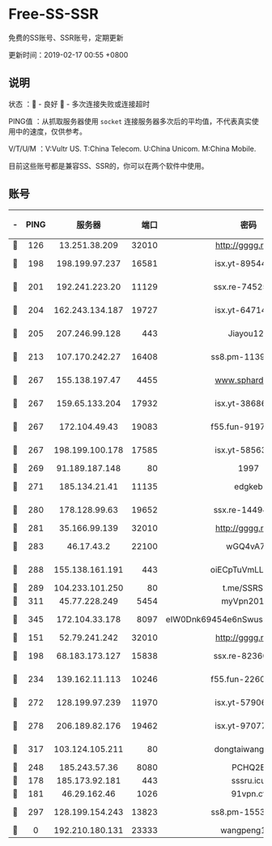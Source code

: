 # Free-SS-SSR

免费的SS账号、SSR账号，定期更新

更新时间：2019-02-17 00:55 +0800

## 说明

状态     ：🙂 - 良好 🙁 - 多次连接失败或连接超时

PING值   ：从抓取服务器使用 `socket` 连接服务器多次后的平均值，不代表真实使用中的速度，仅供参考。

V/T/U/M  ：V:Vultr US. T:China Telecom. U:China Unicom. M:China Mobile.

目前这些账号都是兼容SS、SSR的，你可以在两个软件中使用。

## 账号

|-|PING|服务器|端口|密码|加密方式|区域|V/T/U/M|
|:----:|:----:|:-----:|-----:|:----:|:----:|:----:|:----:|
|🙂|126|13.251.38.209|32010|http://gggg.rocks|chacha20|SG|8↑/9↑/7↑/8↑|
|🙂|198|198.199.97.237|16581|isx.yt-89544748|aes-256-cfb|US|9↑/9↑/9↑/9↑|
|🙂|201|192.241.223.20|11129|ssx.re-74525357|aes-256-cfb|US|3↑/3↑/2↑/3↑|
|🙂|204|162.243.134.187|19727|isx.yt-64714765|aes-256-cfb|US|9↑/9↑/9↑/9↑|
|🙂|205|207.246.99.128|443|Jiayou123|aes-256-cfb|US|9↓/10↑/10↑/10↑|
|🙂|213|107.170.242.27|16408|ss8.pm-11399606|aes-256-cfb|US|10↑/10↑/10↑/10↑|
|🙂|267|155.138.197.47|4455|www.sphard.com|aes-256-cfb|US|6↑/8↑/8↑/7↑|
|🙂|267|159.65.133.204|17932|isx.yt-38686443|aes-256-cfb|SG|9↑/9↑/9↑/9↑|
|🙂|267|172.104.49.43|19083|f55.fun-91979388|aes-256-cfb|SG|7↑/7↑/6↑/7↑|
|🙂|267|198.199.100.178|17585|isx.yt-58563488|aes-256-cfb|US|9↑/9↑/9↑/9↑|
|🙂|269|91.189.187.148|80|1997|chacha20|US|10↑/10↑/10↑/10↑|
|🙂|271|185.134.21.41|11135|edgkeb|aes-256-cfb|GB|10↑/10↑/10↑/10↑|
|🙂|280|178.128.99.63|19652|ssx.re-14494967|aes-256-cfb|SG|3↑/3↑/2↑/3↑|
|🙂|281|35.166.99.139|32010|http://gggg.rocks|chacha20|US|10↑/10↑/10↑/10↑|
|🙂|283|46.17.43.2|22100|wGQ4vA7D|aes-256-gcm|RU|6↑/10↑/10↑/10↑|
|🙂|288|155.138.161.191|443|oiECpTuVmLLxk4Ts|aes-256-cfb|US|1↓/10↑/10↑/9↑|
|🙂|289|104.233.101.250|80|t.me/SSRSUB|rc4-md5|CA|10↑/10↑/10↑/10↑|
|🙂|311|45.77.228.249|5454|myVpn2019[]|rc4-md5|GB|10↑/10↑/10↑/10↑|
|🙂|345|172.104.33.178|8097|eIW0Dnk69454e6nSwuspv9DmS201tQ0D|aes-256-cfb|SG|10↑/10↑/10↑/10↑|
|🙂|151|52.79.241.242|32010|http://gggg.rocks|chacha20|KR|8↑/9↑/9↑/8↑|
|🙂|198|68.183.173.127|15838|ssx.re-82360696|aes-256-cfb|US|3↑/3↑/2↑/3↑|
|🙂|234|139.162.11.113|10246|f55.fun-22605630|aes-256-cfb|SG|9↓/10↑/10↑/10↑|
|🙂|272|128.199.97.239|11970|isx.yt-57906087|aes-256-cfb|SG|9↑/9↑/9↑/9↑|
|🙂|278|206.189.82.176|19462|isx.yt-97077080|aes-256-cfb|SG|9↑/9↑/9↑/9↑|
|🙂|317|103.124.105.211|80|dongtaiwang.com|aes-256-cfb|US|10↑/10↑/10↑/10↑|
|🙂|248|185.243.57.36|8080|PCHQ2E|rc4-md5|US|8↑/10↑/9↑/9↑|
|🙁|178|185.173.92.181|443|sssru.icu|rc4-md5|RU|10↑/10↑/9↑/10↑|
|🙁|181|46.29.162.46|1026|91vpn.cf|rc4-md5|RU|8↑/10↑/8↓/10↑|
|🙁|297|128.199.154.243|13823|ss8.pm-15530522|aes-256-cfb|SG|10↑/10↑/10↑/10↑|
|🙁|0|192.210.180.131|23333|wangpeng123|chacha20|US|10↑/0↓/0↓/2↑|
